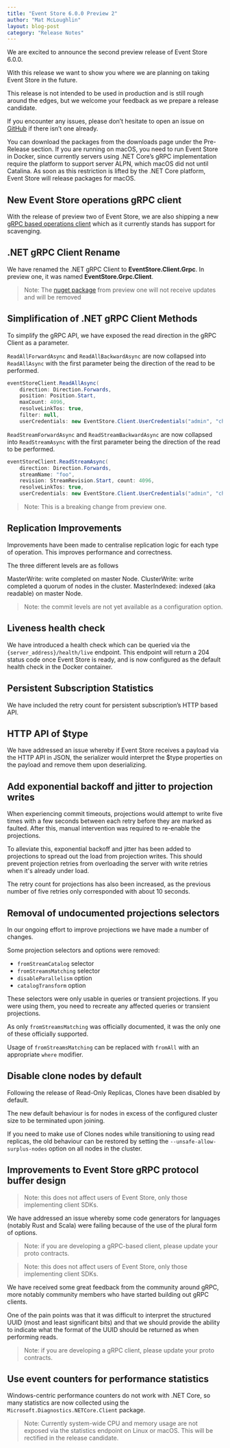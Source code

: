 ```yaml
---
title: "Event Store 6.0.0 Preview 2"
author: "Mat McLoughlin"
layout: blog-post
category: "Release Notes"
---
```


We are excited to announce the second preview release of Event Store 6.0.0.

With this release we want to show you where we are planning on taking Event Store in the future.

This release is not intended to be used in production and is still rough around the edges, but we welcome your feedback as we prepare a release candidate.

If you encounter any issues, please don’t hesitate to open an issue on [GitHub](https://github.com/eventstore/eventstore) if there isn’t one already.

You can download the packages from the downloads page under the Pre-Release section.
If you are running on macOS, you need to run Event Store in Docker, since currently servers using .NET Core’s gRPC implementation require the platform to support server ALPN, which macOS did not until Catalina. As soon as this restriction is lifted by the .NET Core platform, Event Store will release packages for macOS.

## New Event Store operations gRPC client

With the release of preview two of Event Store, we are also shipping a new [gRPC based operations client](https://www.nuget.org/packages/EventStore.Client.Operations.Grpc/6.0.0-preview2) which as it currently stands has support for scavenging.

## .NET gRPC Client Rename

We have renamed the .NET gRPC Client to **EventStore.Client.Grpc**. In preview one, it was named **EventStore.Grpc.Client**.

> Note: The [nuget package](https://www.nuget.org/packages/EventStore.Grpc.Client/6.0.0-preview1) from preview one will not receive updates and will be removed

## Simplification of .NET gRPC Client Methods

To simplify the gRPC API, we have exposed the read direction in the gRPC Client as a parameter.

`ReadAllForwardAsync` and `ReadAllBackwardAsync` are now collapsed into `ReadAllAsync` with the first parameter being the direction of the read to be performed.

```csharp
eventStoreClient.ReadAllAsync(
    direction: Direction.Forwards,
    position: Position.Start,
    maxCount: 4096,
    resolveLinkTos: true,
    filter: null,
    userCredentials: new EventStore.Client.UserCredentials("admin", "changeit"));
```

`ReadStreamForwardAsync` and `ReadStreamBackwardAsync` are now collapsed into `ReadStreamAsync` with the first parameter being the direction of the read to be performed.

```csharp
eventStoreClient.ReadStreamAsync(
    direction: Direction.Forwards,
    streamName: "foo",
    revision: StreamRevision.Start, count: 4096,
    resolveLinkTos: true,
    userCredentials: new EventStore.Client.UserCredentials("admin", "changeit"));
```

> Note: This is a breaking change from preview one.

## Replication Improvements

Improvements have been made to centralise replication logic for each type of operation. This improves performance and correctness.

The three different levels are as follows

MasterWrite: write completed on master Node.
ClusterWrite: write completed a quorum of nodes in the cluster.
MasterIndexed: indexed (aka readable) on master Node.

> Note: the commit levels are not yet available as a configuration option.

## Liveness health check

We have introduced a health check which can be queried via the `{server_address}/health/live` endpoint. This endpoint will return a 204 status code once Event Store is ready, and is now configured as the default health check in the Docker container.
## Persistent Subscription Statistics

We have included the retry count for persistent subscription’s HTTP based API.

## HTTP API of $type

We have addressed an issue whereby if Event Store receives a payload via the HTTP API in JSON, the serializer would interpret the $type properties on the payload and remove them upon deserializing.

## Add exponential backoff and jitter to projection writes


When experiencing commit timeouts, projections would attempt to write five times with a few seconds between each retry before they are marked as faulted. After this, manual intervention was required to re-enable the projections.

To alleviate this, exponential backoff and jitter has been added to projections to spread out the load from projection writes. This should prevent projection retries from overloading the server with write retries when it's already under load.

The retry count for projections has also been increased, as the previous number of five retries only corresponded with about 10 seconds.


## Removal of undocumented projections selectors

In our ongoing effort to improve projections we have made a number of changes.

Some projection selectors and options were removed:

- `fromStreamCatalog` selector
- `fromStreamsMatching` selector
- `disableParallelism` option
- `catalogTransform` option

These selectors were only usable in queries or transient projections. If you were using them, you need to recreate any affected queries or transient projections.

As only `fromStreamsMatching` was officially documented, it was the only one of these officially supported.

Usage of `fromStreamsMatching` can be replaced with `fromAll` with an appropriate `where` modifier.

## Disable clone nodes by default

Following the release of Read-Only Replicas, Clones have been disabled by default.

The new default behaviour is for nodes in excess of the configured cluster size to be terminated upon joining.

If you need to make use of Clones nodes while transitioning to using read replicas, the old behaviour can be restored by setting the `--unsafe-allow-surplus-nodes` option on all nodes in the cluster.



## Improvements to Event Store gRPC protocol buffer design

> Note: this does not affect users of Event Store, only those implementing client SDKs.

We have addressed an issue whereby some code generators for languages (notably Rust and Scala) were failing because of the use of the plural form of options.

> Note: if you are developing a gRPC-based client, please update your proto contracts.


> Note: this does not affect users of Event Store, only those implementing client SDKs.

We have received some great feedback from the community around gRPC, more notably community members who have started building out gRPC clients.

One of the pain points was that it was difficult to interpret the structured UUID (most and least significant bits) and that we should provide the ability to indicate what the format of the UUID should be returned as when performing reads.


> Note: if you are developing a gRPC client, please update your proto contracts.

## Use event counters for performance statistics

Windows-centric performance counters do not work with .NET Core, so many statistics are now collected using the `Microsoft.Diagnostics.NETCore.Client` package.

> Note: Currently system-wide CPU and memory usage are not exposed via the statistics endpoint on Linux or macOS. This will be rectified in the release candidate.
